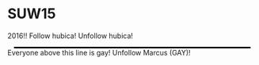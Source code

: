 # SUW15
2016!!
Follow hubica!
Unfollow hubica! 
<br><hr style="width: 95%; height: 3px; background: black; margin: 0 auto;">
Everyone above this line is gay!
Unfollow Marcus (GAY)!
